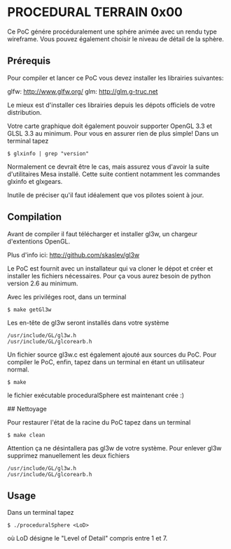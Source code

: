 # PROCEDURAL TERRAIN 0x00

Ce PoC génére procéduralement une sphére animée avec un rendu type wireframe.
Vous pouvez également choisir le
niveau de détail de la sphère.

## Prérequis

Pour compiler et lancer ce PoC vous devez installer
les librairies suivantes:

glfw:   http://www.glfw.org/
glm:    http://glm.g-truc.net

Le mieux est d'installer ces librairies depuis les dépots
officiels de votre distribution.

Votre carte graphique doit également pouvoir supporter
OpenGL 3.3 et GLSL 3.3 au minimum. Pour vous en assurer 
rien de plus simple! Dans un terminal tapez

	$ glxinfo | grep "version"

Normalement ce devrait être le cas, mais assurez vous d'avoir
la suite d'utilitaires Mesa installé. Cette suite contient
notamment les commandes glxinfo et glxgears.

Inutile de préciser qu'il faut idéalement que vos pilotes
soient à jour.

## Compilation

Avant de compiler il faut télécharger et installer gl3w,
un chargeur d'extentions OpenGL.

Plus d'info ici: http://github.com/skaslev/gl3w

Le PoC est fournit avec un installateur qui va cloner le
dépot et créer et installer les fichiers nécessaires. Pour
ça vous aurez besoin de python version 2.6 au minimum.

Avec les priviléges root, dans un terminal

	$ make getGl3w

Les en-tête de gl3w seront installés dans votre système

	/usr/include/GL/gl3w.h
	/usr/include/GL/glcorearb.h

Un fichier source gl3w.c est également ajouté aux sources
du PoC. Pour compiler le PoC, enfin, tapez dans un terminal
en étant un utilisateur normal.

	$ make

le fichier exécutable proceduralSphere est maintenant crée :)

## Nettoyage

Pour restaurer l'état de la racine du PoC tapez dans un terminal

	$ make clean

Attention ça ne désintallera pas gl3w de votre système. Pour
enlever gl3w supprimez manuellement les deux fichiers

	/usr/include/GL/gl3w.h
	/usr/include/GL/glcorearb.h

## Usage

Dans un terminal tapez

	$ ./proceduralSphere <LoD>

où LoD désigne le "Level of Detail" compris entre 1 et 7.
